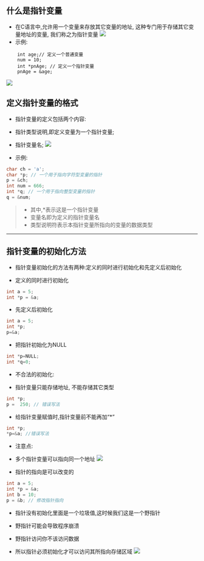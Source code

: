 ## 什么是指针变量

- 在C语言中,允许用一个变量来存放其它变量的地址, 这种专门用于存储其它变量地址的变量, 我们称之为指针变量
  ![](https://img-blog.csdnimg.cn/img_convert/02442ae9685e56146470369e56ca18ab.png)
- 示例:

```
    int age;// 定义一个普通变量
    num = 10;
    int *pnAge; // 定义一个指针变量
    pnAge = &age;
```

![](https://img-blog.csdnimg.cn/img_convert/8b7b4d0976ad6e192e3ad6e26282fa8a.png)

## 定义指针变量的格式

- 指针变量的定义包括两个内容:
+ 指针类型说明,即定义变量为一个指针变量;

+ 指针变量名;
  ![](https://img-blog.csdnimg.cn/img_convert/c051703dcae8535c264ef47c20881b53.png)
- 示例:

```c
char ch = 'a';
char *p; // 一个用于指向字符型变量的指针
p = &ch;  
int num = 666;
int *q; // 一个用于指向整型变量的指针
q = &num;  
```

> + 其中,*表示这是一个指针变量
> + 变量名即为定义的指针变量名
> + 类型说明符表示本指针变量所指向的变量的数据类型

---

## 指针变量的初始化方法

- 指针变量初始化的方法有两种:定义的同时进行初始化和先定义后初始化
+ 定义的同时进行初始化

```c
int a = 5;
int *p = &a;
```

- 先定义后初始化

```c
int a = 5;
int *p;
p=&a;
```

- 把指针初始化为NULL

```c
int *p=NULL;
int *q=0;
```

- 不合法的初始化:
+ 指针变量只能存储地址, 不能存储其它类型

```c
int *p;
p =  250; // 错误写法
```

- 给指针变量赋值时,指针变量前不能再加“*”

```c
int *p;
*p=&a; //错误写法
```

- 注意点:
+ 多个指针变量可以指向同一个地址
  ![](https://img-blog.csdnimg.cn/img_convert/d4c9b29d8ddb808d1a12252fdcdf538a.png)
- 指针的指向是可以改变的

```c
int a = 5;
int *p = &a;
int b = 10;
p = &b; // 修改指针指向
```

- 指针没有初始化里面是一个垃圾值,这时候我们这是一个野指针
+ 野指针可能会导致程序崩溃

+ 野指针访问你不该访问数据

+ 所以指针必须初始化才可以访问其所指向存储区域
  ![](https://img-blog.csdnimg.cn/img_convert/e38cdad483acddca8cfcd85e7ac0be78.png)

 